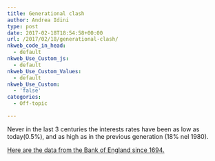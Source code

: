 ```yaml
---
title: Generational clash
author: Andrea Idini
type: post
date: 2017-02-18T18:54:58+00:00
url: /2017/02/18/generational-clash/
nkweb_code_in_head:
  - default
nkweb_Use_Custom_js:
  - default
nkweb_Use_Custom_Values:
  - default
nkweb_Use_Custom:
  - 'false'
categories:
  - Off-topic

---
```

Never in the last 3 centuries the interests rates have been as low as today(0.5%), and as high as in the previous generation (18% nel 1980).

[Here are the data from the Bank of England since 1694.][1]

 [1]: https://docs.google.com/spreadsheets/d/1OKo38R1blO71SGNIVuhaRZ4P2GYPpJQklmOymQiXixQ/edit?hl=en#gid=99337471